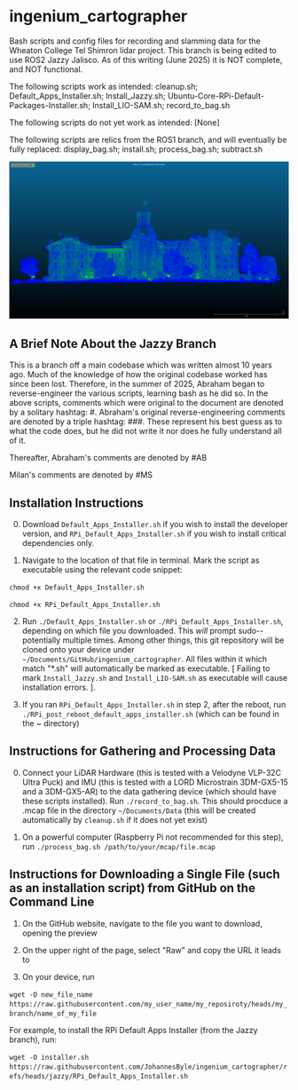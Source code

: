 # ingenium_cartographer

Bash scripts and config files for recording and slamming data for the Wheaton College Tel Shimron lidar project. This branch is being edited to use ROS2 Jazzy Jalisco. As of this writing (June 2025) it is NOT complete, and NOT functional.

The following scripts work as intended: cleanup.sh; Default_Apps_Installer.sh; Install_Jazzy.sh; Ubuntu-Core-RPi-Default-Packages-Installer.sh; Install_LIO-SAM.sh; record_to_bag.sh

The following scripts do not yet work as intended: [None]

The following scripts are relics from the ROS1 branch, and will eventually be fully replaced: display_bag.sh; install.sh; process_bag.sh; subtract.sh

![Screenshot](blanchard.png)

## A Brief Note About the Jazzy Branch

This is a branch off a main codebase which was written almost 10 years ago. Much of the knowledge of how the original codebase worked has since been lost. Therefore, in the summer of 2025, Abraham began to reverse-engineer the various scripts, learning bash as he did so. In the above scripts, comments which were original to the document are denoted by a solitary hashtag: #.
Abraham's original reverse-engineering comments are denoted by a triple hashtag: ###. These represent his best guess as to what the code does, but he did not write it nor does he fully understand all of it.

Thereafter, Abraham's comments are denoted by #AB

Milan's comments are denoted by #MS

## Installation Instructions

0. Download `Default_Apps_Installer.sh` if you wish to install the developer version, and `RPi_Default_Apps_Installer.sh` if you wish to install critical dependencies only.

1. Navigate to the location of that file in terminal. Mark the script as executable using the relevant code snippet:

`chmod +x Default_Apps_Installer.sh`

`chmod +x RPi_Default_Apps_Installer.sh`

2. Run `./Default_Apps_Installer.sh` or `./RPi_Default_Apps_Installer.sh`, depending on which file you downloaded. This *will* prompt sudo--potentially multiple times. Among other things, this git repository will be cloned onto your device under `~/Documents/GitHub/ingenium_cartographer`. All files within it which match "\*.sh" will automatically be marked as executable. [ Failing to mark `Install_Jazzy.sh` and `Install_LIO-SAM.sh` as executable will cause installation errors. ].

3. If you ran `RPi_Default_Apps_Installer.sh` in step 2, after the reboot, run `./RPi_post_reboot_default_apps_installer.sh` (which can be found in the ~ directory)

## Instructions for Gathering and Processing Data

0. Connect your LiDAR Hardware (this is tested with a Velodyne VLP-32C Ultra Puck) and IMU (this is tested with a LORD Microstrain 3DM-GX5-15 and a 3DM-GX5-AR) to the data gathering device (which should have these scripts installed). Run `./record_to_bag.sh`. This should procduce a .mcap file in the directory `~/Documents/Data` (this will be created automatically by `cleanup.sh` if it does not yet exist)

1. On a powerful computer (Raspberry Pi not recommended for this step), run `./process_bag.sh /path/to/your/mcap/file.mcap`



## Instructions for Downloading a Single File (such as an installation script) from GitHub on the Command Line

1. On the GitHub website, navigate to the file you want to download, opening the preview

2. On the upper right of the page, select "Raw" and copy the URL it leads to

3. On your device, run

`wget -O new_file_name https://raw.githubusercontent.com/my_user_name/my_reposiroty/heads/my_branch/name_of_my_file`

For example, to install the RPi Default Apps Installer (from the Jazzy branch), run:

`wget -O installer.sh https://raw.githubusercontent.com/JohannesByle/ingenium_cartographer/refs/heads/jazzy/RPi_Default_Apps_Installer.sh`
